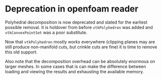 # Deprecation in openfoam reader

Polyhedral decomposition is now deprecated and slated for the earliest
possible removal. It is holdover from before `vtkPolyhedron` was added
and `vtkConvexPointSet` was a poor substitute.

Now that `vtkPolyhedron` mostly _works_ everywhere (clipping planes
may are still produce non-manifold cuts, but crinkle cuts are fine) it
is time to remove this old support.

Also note that the decomposition overhead can be absolutely enormous
on larger meshes. In some cases that is can make the difference between
loading and viewing the results and exhausting the available memory.
